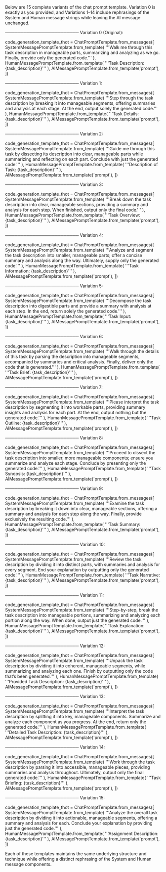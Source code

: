Below are 15 complete variants of the chat prompt template. Variation 0 is exactly as you provided, and Variations 1–14 include rephrasings of the System and Human message strings while leaving the AI message unchanged.

────────────────────────
Variation 0 (Original):

code_generation_template_thot = ChatPromptTemplate.from_messages([
    SystemMessagePromptTemplate.from_template(
        '''Walk me through this task description in manageable parts, summarizing and analyzing as we go.
Finally, provide only the generated code.'''
    ),
    HumanMessagePromptTemplate.from_template(
        '''Task Description:
{task_description}'''
    ),
    AIMessagePromptTemplate.from_template('prompt'),
])

────────────────────────
Variation 1:

code_generation_template_thot = ChatPromptTemplate.from_messages([
    SystemMessagePromptTemplate.from_template(
        '''Step through the task description by breaking it into manageable segments, offering summaries and analysis at each stage.
At the end, output solely the generated code.'''
    ),
    HumanMessagePromptTemplate.from_template(
        '''Task Details:
{task_description}'''
    ),
    AIMessagePromptTemplate.from_template('prompt'),
])

────────────────────────
Variation 2:

code_generation_template_thot = ChatPromptTemplate.from_messages([
    SystemMessagePromptTemplate.from_template(
        '''Guide me through this task by dissecting its description into clear, manageable parts while summarizing and reflecting on each part.
Conclude with just the generated code.'''
    ),
    HumanMessagePromptTemplate.from_template(
        '''Description of Task:
{task_description}'''
    ),
    AIMessagePromptTemplate.from_template('prompt'),
])

────────────────────────
Variation 3:

code_generation_template_thot = ChatPromptTemplate.from_messages([
    SystemMessagePromptTemplate.from_template(
        '''Break down the task description into clear, manageable sections, providing a summary and analysis for each step.
When finished, output only the final code.'''
    ),
    HumanMessagePromptTemplate.from_template(
        '''Task Overview:
{task_description}'''
    ),
    AIMessagePromptTemplate.from_template('prompt'),
])

────────────────────────
Variation 4:

code_generation_template_thot = ChatPromptTemplate.from_messages([
    SystemMessagePromptTemplate.from_template(
        '''Analyze and segment the task description into smaller, manageable parts; offer a concise summary and analysis along the way.
Ultimately, supply only the generated code.'''
    ),
    HumanMessagePromptTemplate.from_template(
        '''Task Information:
{task_description}'''
    ),
    AIMessagePromptTemplate.from_template('prompt'),
])

────────────────────────
Variation 5:

code_generation_template_thot = ChatPromptTemplate.from_messages([
    SystemMessagePromptTemplate.from_template(
        '''Decompose the task description into digestible parts and provide a summary with analysis at each step.
In the end, return solely the generated code.'''
    ),
    HumanMessagePromptTemplate.from_template(
        '''Task Input:
{task_description}'''
    ),
    AIMessagePromptTemplate.from_template('prompt'),
])

────────────────────────
Variation 6:

code_generation_template_thot = ChatPromptTemplate.from_messages([
    SystemMessagePromptTemplate.from_template(
        '''Walk through the details of this task by parsing the description into manageable segments, accompanied by summaries and critical analysis.
Finally, deliver only the code that is generated.'''
    ),
    HumanMessagePromptTemplate.from_template(
        '''Task Brief:
{task_description}'''
    ),
    AIMessagePromptTemplate.from_template('prompt'),
])

────────────────────────
Variation 7:

code_generation_template_thot = ChatPromptTemplate.from_messages([
    SystemMessagePromptTemplate.from_template(
        '''Please interpret the task description by segmenting it into workable parts, providing summary insights and analysis for each part.
At the end, output nothing but the generated code.'''
    ),
    HumanMessagePromptTemplate.from_template(
        '''Task Outline:
{task_description}'''
    ),
    AIMessagePromptTemplate.from_template('prompt'),
])

────────────────────────
Variation 8:

code_generation_template_thot = ChatPromptTemplate.from_messages([
    SystemMessagePromptTemplate.from_template(
        '''Proceed to dissect the task description into smaller, more manageable components; ensure you summarize and analyze each stage.
Conclude by presenting only the generated code.'''
    ),
    HumanMessagePromptTemplate.from_template(
        '''Task Synopsis:
{task_description}'''
    ),
    AIMessagePromptTemplate.from_template('prompt'),
])

────────────────────────
Variation 9:

code_generation_template_thot = ChatPromptTemplate.from_messages([
    SystemMessagePromptTemplate.from_template(
        '''Examine the task description by breaking it down into clear, manageable sections, offering a summary and analysis for each step along the way.
Finally, provide exclusively the resulting code.'''
    ),
    HumanMessagePromptTemplate.from_template(
        '''Task Summary:
{task_description}'''
    ),
    AIMessagePromptTemplate.from_template('prompt'),
])

────────────────────────
Variation 10:

code_generation_template_thot = ChatPromptTemplate.from_messages([
    SystemMessagePromptTemplate.from_template(
        '''Review the task description by dividing it into distinct parts, with summaries and analysis for every segment.
End your explanation by outputting only the generated code.'''
    ),
    HumanMessagePromptTemplate.from_template(
        '''Task Narrative:
{task_description}'''
    ),
    AIMessagePromptTemplate.from_template('prompt'),
])

────────────────────────
Variation 11:

code_generation_template_thot = ChatPromptTemplate.from_messages([
    SystemMessagePromptTemplate.from_template(
        '''Step-by-step, break the task description into manageable portions, summarizing and analyzing each portion along the way.
When done, output just the generated code.'''
    ),
    HumanMessagePromptTemplate.from_template(
        '''Task Explanation:
{task_description}'''
    ),
    AIMessagePromptTemplate.from_template('prompt'),
])

────────────────────────
Variation 12:

code_generation_template_thot = ChatPromptTemplate.from_messages([
    SystemMessagePromptTemplate.from_template(
        '''Unpack the task description by dividing it into coherent, manageable segments, while summarizing and analyzing each one.
Finish by outputting only the code that’s been generated.'''
    ),
    HumanMessagePromptTemplate.from_template(
        '''Provided Task Description:
{task_description}'''
    ),
    AIMessagePromptTemplate.from_template('prompt'),
])

────────────────────────
Variation 13:

code_generation_template_thot = ChatPromptTemplate.from_messages([
    SystemMessagePromptTemplate.from_template(
        '''Interpret the task description by splitting it into key, manageable components. Summarize and analyze each component as you progress.
At the end, return only the generated code.'''
    ),
    HumanMessagePromptTemplate.from_template(
        '''Detailed Task Description:
{task_description}'''
    ),
    AIMessagePromptTemplate.from_template('prompt'),
])

────────────────────────
Variation 14:

code_generation_template_thot = ChatPromptTemplate.from_messages([
    SystemMessagePromptTemplate.from_template(
        '''Work through the task description by parsing it into accessible, manageable pieces, providing summaries and analysis throughout.
Ultimately, output only the final generated code.'''
    ),
    HumanMessagePromptTemplate.from_template(
        '''Task Briefing:
{task_description}'''
    ),
    AIMessagePromptTemplate.from_template('prompt'),
])

────────────────────────
Variation 15:

code_generation_template_thot = ChatPromptTemplate.from_messages([
    SystemMessagePromptTemplate.from_template(
        '''Analyze the overall task description by dividing it into actionable, manageable segments, offering a summary and analysis for each.
Conclude your explanation by providing just the generated code.'''
    ),
    HumanMessagePromptTemplate.from_template(
        '''Assignment Description:
{task_description}'''
    ),
    AIMessagePromptTemplate.from_template('prompt'),
])

Each of these templates maintains the same underlying structure and technique while offering a distinct rephrasing of the System and Human message components.